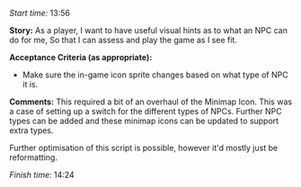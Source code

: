 
*Start time:* 13:56

**Story:** 
As a player, I want to have useful visual hints as to what an NPC can do for me,
So that I can assess and play the game as I see fit.

**Acceptance Criteria (as appropriate):**
- Make sure the in-game icon sprite changes based on what type of NPC it is.

**Comments:** 
This required a bit of an overhaul of the Minimap Icon. This was a case of setting up a switch for the different types of NPCs. Further NPC types can be added and these minimap icons can be updated to support extra types.

Further optimisation of this script is possible, however it'd mostly just be reformatting.

*Finish time:* 14:24